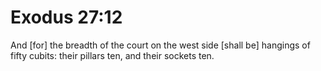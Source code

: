 # Exodus 27:12

And [for] the breadth of the court on the west side [shall be] hangings of fifty cubits: their pillars ten, and their sockets ten.